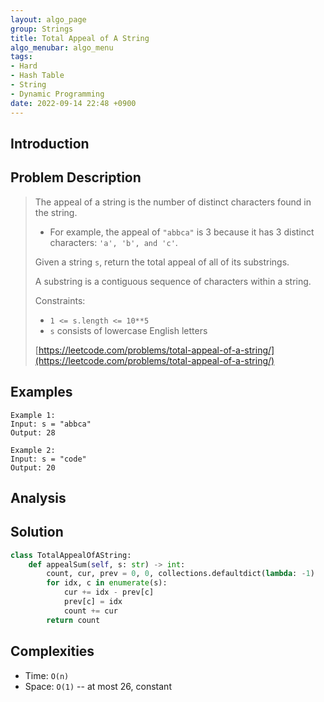 ```yaml
---
layout: algo_page
group: Strings
title: Total Appeal of A String
algo_menubar: algo_menu
tags:
- Hard
- Hash Table
- String
- Dynamic Programming
date: 2022-09-14 22:48 +0900
---
```

## Introduction


## Problem Description
> The appeal of a string is the number of distinct characters found in the string.
> - For example, the appeal of `"abbca"` is 3 because it has 3 distinct characters: `'a', 'b', and 'c'`.
>
> Given a string `s`, return the total appeal of all of its substrings.
>
> A substring is a contiguous sequence of characters within a string.
>
> Constraints:
> - `1 <= s.length <= 10**5`
> - `s` consists of lowercase English letters
>
> [https://leetcode.com/problems/total-appeal-of-a-string/](https://leetcode.com/problems/total-appeal-of-a-string/)

## Examples
```
Example 1:
Input: s = "abbca"
Output: 28
```

```
Example 2:
Input: s = "code"
Output: 20
```

## Analysis

## Solution
```python
class TotalAppealOfAString:
    def appealSum(self, s: str) -> int:
        count, cur, prev = 0, 0, collections.defaultdict(lambda: -1)
        for idx, c in enumerate(s):
            cur += idx - prev[c]
            prev[c] = idx
            count += cur
        return count
```

## Complexities
- Time: `O(n)`
- Space: `O(1)` -- at most 26, constant
